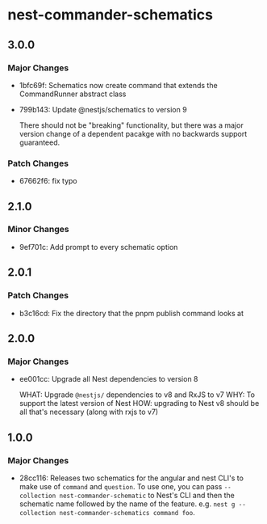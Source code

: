 # nest-commander-schematics

## 3.0.0

### Major Changes

- 1bfc69f: Schematics now create command that extends the CommandRunner abstract class

- 799b143: Update @nestjs/schematics to version 9

  There should not be "breaking" functionality, but there was a major version change of a dependent pacakge with no backwards support guaranteed.
  
### Patch Changes

- 67662f6: fix typo

## 2.1.0

### Minor Changes

- 9ef701c: Add prompt to every schematic option

## 2.0.1

### Patch Changes

- b3c16cd: Fix the directory that the pnpm publish command looks at

## 2.0.0

### Major Changes

- ee001cc: Upgrade all Nest dependencies to version 8

  WHAT: Upgrade `@nestjs/` dependencies to v8 and RxJS to v7 WHY: To support the latest version of Nest HOW: upgrading to Nest v8 should be all that's necessary (along with rxjs to v7)

## 1.0.0

### Major Changes

- 28cc116: Releases two schematics for the angular and nest CLI's to make use of `command` and `question`. To use one, you can pass `--collection nest-commander-schematic` to Nest's CLI and then the schematic name followed by the name of the feature. e.g. `nest g --collection nest-commander-schematics command foo`.
